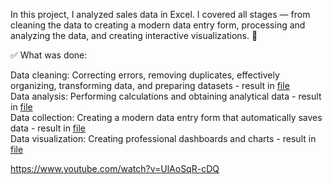In this project, I analyzed sales data in Excel. I covered all stages — from cleaning the data to creating a modern data entry form, processing and analyzing the data, and creating interactive visualizations. 🚀

✅ What was done:

Data cleaning: Correcting errors, removing duplicates, effectively organizing, transforming data, and preparing datasets - result in [file](https://github.com/VasylBihari/Excel-Training-and-Learning/blob/main/Sales_Dashboard/sales_data_cleaned.xlsx)  
Data analysis: Performing calculations and obtaining analytical data - result in [file](https://github.com/VasylBihari/Excel-Training-and-Learning/blob/main/Sales_Dashboard/sales_data_processed.xlsx)  
Data collection: Creating a modern data entry form that automatically saves data - result in [file](https://github.com/VasylBihari/Excel-Training-and-Learning/blob/main/Sales_Dashboard/sales_data_processed.xlsm)  
Data visualization: Creating professional dashboards and charts - result in [file](https://github.com/VasylBihari/Excel-Training-and-Learning/blob/main/Sales_Dashboard/sales_data_processed_dashboard.xlsm)  



https://www.youtube.com/watch?v=UlAoSqR-cDQ


